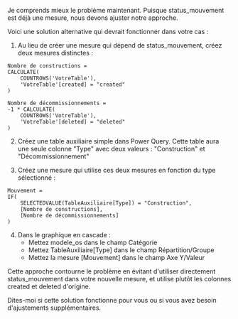 Je comprends mieux le problème maintenant. Puisque status_mouvement est déjà une mesure, nous devons ajuster notre approche.

Voici une solution alternative qui devrait fonctionner dans votre cas :

1. Au lieu de créer une mesure qui dépend de status_mouvement, créez deux mesures distinctes :

```
Nombre de constructions = 
CALCULATE(
    COUNTROWS('VotreTable'),
    'VotreTable'[created] = "created"
)
```

```
Nombre de décommissionnements = 
-1 * CALCULATE(
    COUNTROWS('VotreTable'),
    'VotreTable'[deleted] = "deleted"
)
```

2. Créez une table auxiliaire simple dans Power Query. Cette table aura une seule colonne "Type" avec deux valeurs : "Construction" et "Décommissionnement"

3. Créez une mesure qui utilise ces deux mesures en fonction du type sélectionné :

```
Mouvement = 
IF(
    SELECTEDVALUE(TableAuxiliaire[Type]) = "Construction",
    [Nombre de constructions],
    [Nombre de décommissionnements]
)
```

4. Dans le graphique en cascade :
   - Mettez modele_os dans le champ Catégorie
   - Mettez TableAuxiliaire[Type] dans le champ Répartition/Groupe
   - Mettez la mesure [Mouvement] dans le champ Axe Y/Valeur

Cette approche contourne le problème en évitant d'utiliser directement status_mouvement dans votre nouvelle mesure, et utilise plutôt les colonnes created et deleted d'origine.

Dites-moi si cette solution fonctionne pour vous ou si vous avez besoin d'ajustements supplémentaires.
